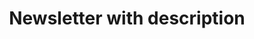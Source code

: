 ---
title: Newsletter with description
category: Marketing
paid: true
isActive: true
ltr: {"vue":{"vueTail":[],"vueCss":[]},"react":{"jsxCss":[],"jsxTail":[{"label":"App.jsx","code":"export default () => {\n    return (\n        <section className=\"py-14\">\n            <div className=\"max-w-screen-xl mx-auto px-4 justify-between items-center gap-12 md:px-8 md:flex\">\n                <div className=\"flex-1 max-w-xl\">\n                    <h3 className=\"text-3xl font-bold\">\n                        Get all of our updates directly to your inbox.\n                    </h3>\n                    <p className=\"text-gray-600 mt-3\">\n                        Ut enim ad minim veniam, quis nostrud exercitation ullamco laboris nisi ut aliquip ex ea commodo consequat.\n                    </p>\n                </div>\n                <div className=\"mt-6 md:mt-0\">\n                    <form onSubmit={(e) => e.preventDefault()} className=\"items-center gap-x-3 space-y-3 sm:space-y-0 md:space-y-3 sm:flex md:block\">\n                        <div className=\"relative\">\n                            <svg className=\"w-6 h-6 text-gray-400 absolute left-3 inset-y-0 my-auto\" xmlns=\"http://www.w3.org/2000/svg\" fill=\"none\" viewBox=\"0 0 24 24\" strokeWidth={1.5} stroke=\"currentColor\">\n                                <path strokeLinecap=\"round\" strokeLinejoin=\"round\" d=\"M21.75 6.75v10.5a2.25 2.25 0 01-2.25 2.25h-15a2.25 2.25 0 01-2.25-2.25V6.75m19.5 0A2.25 2.25 0 0019.5 4.5h-15a2.25 2.25 0 00-2.25 2.25m19.5 0v.243a2.25 2.25 0 01-1.07 1.916l-7.5 4.615a2.25 2.25 0 01-2.36 0L3.32 8.91a2.25 2.25 0 01-1.07-1.916V6.75\" />\n                            </svg>\n                            <input\n                                type=\"email\"\n                                required\n                                placeholder=\"Enter your email\"\n                                className=\"w-full pl-12 pr-3 py-2 text-gray-500 bg-transparent outline-none border focus:border-indigo-600 shadow-sm rounded-lg sm:max-w-xs\"\n                            />\n                        </div>\n                        <button className=\"block w-full py-3 px-4 font-medium text-sm text-center text-white bg-indigo-600 hover:bg-indigo-500 active:bg-indigo-700 active:shadow-none rounded-lg shadow sm:w-auto md:w-full\">\n                            Subscribe\n                        </button>\n                    </form>\n                </div>\n            </div>\n        </section>\n    )\n}"}]},"preview":"function App() {\n  return /*#__PURE__*/React.createElement(\"section\", {\n    className: \"py-14\"\n  }, /*#__PURE__*/React.createElement(\"div\", {\n    className: \"max-w-screen-xl mx-auto px-4 justify-between items-center gap-12 md:px-8 md:flex\"\n  }, /*#__PURE__*/React.createElement(\"div\", {\n    className: \"flex-1 max-w-xl\"\n  }, /*#__PURE__*/React.createElement(\"h3\", {\n    className: \"text-3xl font-bold\"\n  }, \"Get all of our updates directly to your inbox.\"), /*#__PURE__*/React.createElement(\"p\", {\n    className: \"text-gray-600 mt-3\"\n  }, \"Ut enim ad minim veniam, quis nostrud exercitation ullamco laboris nisi ut aliquip ex ea commodo consequat.\")), /*#__PURE__*/React.createElement(\"div\", {\n    className: \"mt-6 md:mt-0\"\n  }, /*#__PURE__*/React.createElement(\"form\", {\n    onSubmit: e => e.preventDefault(),\n    className: \"items-center gap-x-3 space-y-3 sm:space-y-0 md:space-y-3 sm:flex md:block\"\n  }, /*#__PURE__*/React.createElement(\"div\", {\n    className: \"relative\"\n  }, /*#__PURE__*/React.createElement(\"svg\", {\n    className: \"w-6 h-6 text-gray-400 absolute left-3 inset-y-0 my-auto\",\n    xmlns: \"http://www.w3.org/2000/svg\",\n    fill: \"none\",\n    viewBox: \"0 0 24 24\",\n    strokeWidth: 1.5,\n    stroke: \"currentColor\"\n  }, /*#__PURE__*/React.createElement(\"path\", {\n    strokeLinecap: \"round\",\n    strokeLinejoin: \"round\",\n    d: \"M21.75 6.75v10.5a2.25 2.25 0 01-2.25 2.25h-15a2.25 2.25 0 01-2.25-2.25V6.75m19.5 0A2.25 2.25 0 0019.5 4.5h-15a2.25 2.25 0 00-2.25 2.25m19.5 0v.243a2.25 2.25 0 01-1.07 1.916l-7.5 4.615a2.25 2.25 0 01-2.36 0L3.32 8.91a2.25 2.25 0 01-1.07-1.916V6.75\"\n  })), /*#__PURE__*/React.createElement(\"input\", {\n    type: \"email\",\n    required: true,\n    placeholder: \"Enter your email\",\n    className: \"w-full pl-12 pr-3 py-2 text-gray-500 bg-transparent outline-none border focus:border-indigo-600 shadow-sm rounded-lg sm:max-w-xs\"\n  })), /*#__PURE__*/React.createElement(\"button\", {\n    className: \"block w-full py-3 px-4 font-medium text-sm text-center text-white bg-indigo-600 hover:bg-indigo-500 active:bg-indigo-700 active:shadow-none rounded-lg shadow sm:w-auto md:w-full\"\n  }, \"Subscribe\")))));\n}"}
rtl: {"react":{"jsxCss":[],"jsxTail":[{"label":"App.jsx","code":"export default () => {\n\n    return (\n        <section className=\"py-14\">\n            <div className=\"max-w-screen-xl mx-auto px-4 justify-between items-center gap-12 md:px-8 md:flex\">\n                <div className=\"flex-1 max-w-xl\">\n                    <h3 className=\"text-3xl font-bold\">\n                        احصل على جميع تحديثاتنا مباشرة في صندوق الرسائل الخاص بك.\n                    </h3>\n                    <p className=\"text-gray-600 mt-3\">\n                        للوصول إلى أدق التفاصيل ، لا ينبغي لأحد أن يمارس أي نوع من العمل ما لم يستفيد منه.\n                    </p>\n                </div>\n                <div className=\"mt-6 md:mt-0\">\n                    <form onSubmit={(e) => e.preventDefault()} className=\"items-center gap-x-3 space-y-3 sm:space-y-0 md:space-y-3 sm:flex md:block\">\n                        <div className=\"relative\">\n                            <svg className=\"w-6 h-6 text-gray-400 absolute right-3 inset-y-0 my-auto\" xmlns=\"http://www.w3.org/2000/svg\" fill=\"none\" viewBox=\"0 0 24 24\" strokeWidth={1.5} stroke=\"currentColor\">\n                                <path strokeLinecap=\"round\" strokeLinejoin=\"round\" d=\"M21.75 6.75v10.5a2.25 2.25 0 01-2.25 2.25h-15a2.25 2.25 0 01-2.25-2.25V6.75m19.5 0A2.25 2.25 0 0019.5 4.5h-15a2.25 2.25 0 00-2.25 2.25m19.5 0v.243a2.25 2.25 0 01-1.07 1.916l-7.5 4.615a2.25 2.25 0 01-2.36 0L3.32 8.91a2.25 2.25 0 01-1.07-1.916V6.75\" />\n                            </svg>\n                            <input\n                                type=\"email\"\n                                required\n                                placeholder=\"ادخل بريدك الالكتروني\"\n                                className=\"w-full pr-12 pl-3 py-2 text-gray-500 bg-transparent outline-none border focus:border-indigo-600 shadow-sm rounded-lg sm:max-w-xs\"\n                            />\n                        </div>\n                        <button className=\"block w-full py-3 px-4 font-medium text-sm text-center text-white bg-indigo-600 hover:bg-indigo-500 active:bg-indigo-700 active:shadow-none rounded-lg shadow sm:w-auto md:w-full\">\n                            اشتراك\n                        </button>\n                    </form>\n                </div>\n            </div>\n        </section>\n    )\n}"}]},"preview":"function App() {\n  return /*#__PURE__*/React.createElement(\"section\", {\n    className: \"py-14\"\n  }, /*#__PURE__*/React.createElement(\"div\", {\n    className: \"max-w-screen-xl mx-auto px-4 justify-between items-center gap-12 md:px-8 md:flex\"\n  }, /*#__PURE__*/React.createElement(\"div\", {\n    className: \"flex-1 max-w-xl\"\n  }, /*#__PURE__*/React.createElement(\"h3\", {\n    className: \"text-3xl font-bold\"\n  }, \"\\u0627\\u062D\\u0635\\u0644 \\u0639\\u0644\\u0649 \\u062C\\u0645\\u064A\\u0639 \\u062A\\u062D\\u062F\\u064A\\u062B\\u0627\\u062A\\u0646\\u0627 \\u0645\\u0628\\u0627\\u0634\\u0631\\u0629 \\u0641\\u064A \\u0635\\u0646\\u062F\\u0648\\u0642 \\u0627\\u0644\\u0631\\u0633\\u0627\\u0626\\u0644 \\u0627\\u0644\\u062E\\u0627\\u0635 \\u0628\\u0643.\"), /*#__PURE__*/React.createElement(\"p\", {\n    className: \"text-gray-600 mt-3\"\n  }, \"\\u0644\\u0644\\u0648\\u0635\\u0648\\u0644 \\u0625\\u0644\\u0649 \\u0623\\u062F\\u0642 \\u0627\\u0644\\u062A\\u0641\\u0627\\u0635\\u064A\\u0644 \\u060C \\u0644\\u0627 \\u064A\\u0646\\u0628\\u063A\\u064A \\u0644\\u0623\\u062D\\u062F \\u0623\\u0646 \\u064A\\u0645\\u0627\\u0631\\u0633 \\u0623\\u064A \\u0646\\u0648\\u0639 \\u0645\\u0646 \\u0627\\u0644\\u0639\\u0645\\u0644 \\u0645\\u0627 \\u0644\\u0645 \\u064A\\u0633\\u062A\\u0641\\u064A\\u062F \\u0645\\u0646\\u0647.\")), /*#__PURE__*/React.createElement(\"div\", {\n    className: \"mt-6 md:mt-0\"\n  }, /*#__PURE__*/React.createElement(\"form\", {\n    onSubmit: e => e.preventDefault(),\n    className: \"items-center gap-x-3 space-y-3 sm:space-y-0 md:space-y-3 sm:flex md:block\"\n  }, /*#__PURE__*/React.createElement(\"div\", {\n    className: \"relative\"\n  }, /*#__PURE__*/React.createElement(\"svg\", {\n    className: \"w-6 h-6 text-gray-400 absolute right-3 inset-y-0 my-auto\",\n    xmlns: \"http://www.w3.org/2000/svg\",\n    fill: \"none\",\n    viewBox: \"0 0 24 24\",\n    strokeWidth: 1.5,\n    stroke: \"currentColor\"\n  }, /*#__PURE__*/React.createElement(\"path\", {\n    strokeLinecap: \"round\",\n    strokeLinejoin: \"round\",\n    d: \"M21.75 6.75v10.5a2.25 2.25 0 01-2.25 2.25h-15a2.25 2.25 0 01-2.25-2.25V6.75m19.5 0A2.25 2.25 0 0019.5 4.5h-15a2.25 2.25 0 00-2.25 2.25m19.5 0v.243a2.25 2.25 0 01-1.07 1.916l-7.5 4.615a2.25 2.25 0 01-2.36 0L3.32 8.91a2.25 2.25 0 01-1.07-1.916V6.75\"\n  })), /*#__PURE__*/React.createElement(\"input\", {\n    type: \"email\",\n    required: true,\n    placeholder: \"\\u0627\\u062F\\u062E\\u0644 \\u0628\\u0631\\u064A\\u062F\\u0643 \\u0627\\u0644\\u0627\\u0644\\u0643\\u062A\\u0631\\u0648\\u0646\\u064A\",\n    className: \"w-full pr-12 pl-3 py-2 text-gray-500 bg-transparent outline-none border focus:border-indigo-600 shadow-sm rounded-lg sm:max-w-xs\"\n  })), /*#__PURE__*/React.createElement(\"button\", {\n    className: \"block w-full py-3 px-4 font-medium text-sm text-center text-white bg-indigo-600 hover:bg-indigo-500 active:bg-indigo-700 active:shadow-none rounded-lg shadow sm:w-auto md:w-full\"\n  }, \"\\u0627\\u0634\\u062A\\u0631\\u0627\\u0643\")))));\n}","vue":{"vueTail":[],"vueCss":[]}}
slug: /newsletters
id: 72530e8f-0c3a-40a8-931a-27789200531b
created_at: 1670151299038
---